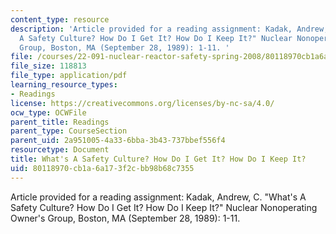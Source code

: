 ```yaml
---
content_type: resource
description: 'Article provided for a reading assignment: Kadak, Andrew, C. "What''s
  A Safety Culture? How Do I Get It? How Do I Keep It?" Nuclear Nonoperating Owner''s
  Group, Boston, MA (September 28, 1989): 1-11. '
file: /courses/22-091-nuclear-reactor-safety-spring-2008/80118970cb1a6a173f2cbb98b68c7355_MIT22_091S08_read03.pdf
file_size: 118813
file_type: application/pdf
learning_resource_types:
- Readings
license: https://creativecommons.org/licenses/by-nc-sa/4.0/
ocw_type: OCWFile
parent_title: Readings
parent_type: CourseSection
parent_uid: 2a951005-4a33-6bba-3b43-737bbef556f4
resourcetype: Document
title: What's A Safety Culture? How Do I Get It? How Do I Keep It?
uid: 80118970-cb1a-6a17-3f2c-bb98b68c7355
---
```

Article provided for a reading assignment: Kadak, Andrew, C. "What's A Safety Culture? How Do I Get It? How Do I Keep It?" Nuclear Nonoperating Owner's Group, Boston, MA (September 28, 1989): 1-11. 
